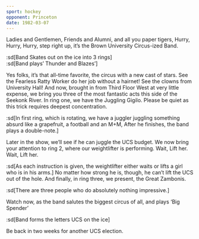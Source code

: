 ```yaml
---
sport: hockey
opponent: Princeton
date: 1982-03-07
---
```


Ladies and Gentlemen, Friends and Alumni, and all you paper tigers, Hurry, Hurry, Hurry, step right up, it’s the Brown University Circus-ized Band.

:sd[Band Skates out on the ice into 3 rings]\
:sd[Band plays’ Thunder and Blazes’]

Yes folks, it’s that all-time favorite, the circus with a new cast of stars. See the Fearless Ratty Worker do her job without a hairnet! See the clowns from University Hall! And now, brought in from Third Floor West at very little expense, we bring you three of the most fantastic acts this side of the Seekonk River. In ring one, we have the Juggling Gigilo. Please be quiet as this trick requires deepest concentration.

:sd[In first ring, which is rotating, we have a juggler juggling something absurd like a grapefruit, a football and an M+M, After he finishes, the band plays a double-note.]

Later in the show, we’ll see if he can juggle the UCS budget. We now bring your attention to ring 2, where our weightlifter is performing. Wait, Lift her. Wait, Lift her.

:sd[As each instruction is given, the weightlifter either waits or lifts a girl who is in his arms.] No matter how strong he is, though, he can’t lift the UCS out of the hole. And finally, in ring three, we present, the Great Zambonis.

:sd[There are three people who do absolutely nothing impressive.]

Watch now, as the band salutes the biggest circus of all, and plays ‘Big Spender’

:sd[Band forms the letters UCS on the ice]

Be back in two weeks for another UCS election.
